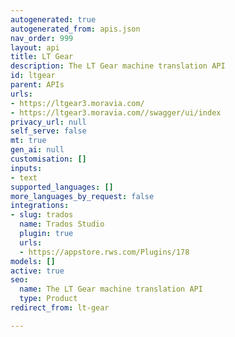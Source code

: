 ```yaml
---
autogenerated: true
autogenerated_from: apis.json
nav_order: 999
layout: api
title: LT Gear
description: The LT Gear machine translation API
id: ltgear
parent: APIs
urls:
- https://ltgear3.moravia.com/
- https://ltgear3.moravia.com//swagger/ui/index
privacy_url: null
self_serve: false
mt: true
gen_ai: null
customisation: []
inputs:
- text
supported_languages: []
more_languages_by_request: false
integrations:
- slug: trados
  name: Trados Studio
  plugin: true
  urls:
  - https://appstore.rws.com/Plugins/178
models: []
active: true
seo:
  name: The LT Gear machine translation API
  type: Product
redirect_from: lt-gear

---
```


